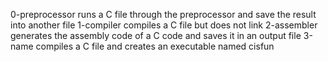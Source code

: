 0-preprocessor runs a C file through the preprocessor and save the result into another file
1-compiler compiles a C file but does not link
2-assembler generates the assembly code of a C code and saves it in an output file
3-name compiles a C file and creates an executable named cisfun
